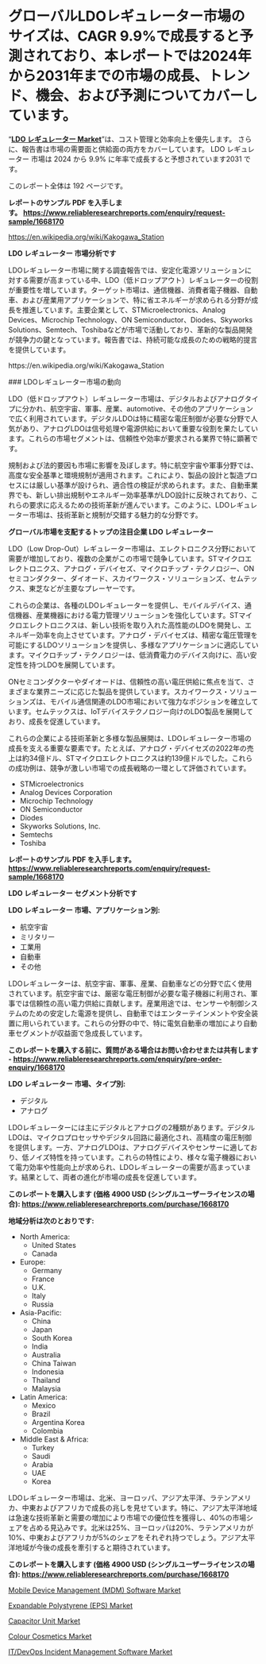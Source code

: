 <p><h1>グローバルLDOレギュレーター市場のサイズは、CAGR 9.9%で成長すると予測されており、本レポートでは2024年から2031年までの市場の成長、トレンド、機会、および予測についてカバーしています。</h1></p><p>&ldquo;<strong><a href="https://www.reliableresearchreports.com/ldo-regulator-r1668170?utm_campaign=110&utm_medium=9&utm_source=Github&utm_content=ia&utm_term=25092024&utm_id=ldo-regulator">LDO レギュレーター Market</a></strong>&rdquo;は、コスト管理と効率向上を優先します。 さらに、報告書は市場の需要面と供給面の両方をカバーしています。 LDO レギュレーター 市場は 2024 から 9.9% に年率で成長すると予想されています2031 です。</p>
<p>このレポート全体は 192 ページです。</p>
<p><strong>レポートのサンプル PDF を入手します。&nbsp;<a href="https://www.reliableresearchreports.com/enquiry/request-sample/1668170?utm_campaign=110&utm_medium=9&utm_source=Github&utm_content=ia&utm_term=25092024&utm_id=ldo-regulator">https://www.reliableresearchreports.com/enquiry/request-sample/1668170</a></strong></p>
<p><a href="https://en.wikipedia.org/wiki/Kakogawa_Station?utm_campaign=110&utm_medium=9&utm_source=Github&utm_content=ia&utm_term=25092024&utm_id=ldo-regulator">https://en.wikipedia.org/wiki/Kakogawa_Station</a></p>
<p><strong>LDO レギュレーター 市場分析です</strong></p>
<p><p>LDOレギュレーター市場に関する調査報告では、安定化電源ソリューションに対する需要が高まっている中、LDO（低ドロップアウト）レギュレーターの役割が重要性を増しています。ターゲット市場は、通信機器、消費者電子機器、自動車、および産業用アプリケーションで、特に省エネルギーが求められる分野が成長を推進しています。主要企業として、STMicroelectronics、Analog Devices、Microchip Technology、ON Semiconductor、Diodes、Skyworks Solutions、Semtech、Toshibaなどが市場で活動しており、革新的な製品開発が競争力の鍵となっています。報告書では、持続可能な成長のための戦略的提言を提供しています。</p></p>
<p>https://en.wikipedia.org/wiki/Kakogawa_Station</p>
<p><p>### LDOレギュレーター市場の動向</p><p>LDO（低ドロップアウト）レギュレーター市場は、デジタルおよびアナログタイプに分かれ、航空宇宙、軍事、産業、automotive、その他のアプリケーションで広く利用されています。デジタルLDOは特に精密な電圧制御が必要な分野で人気があり、アナログLDOは信号処理や電源供給において重要な役割を果たしています。これらの市場セグメントは、信頼性や効率が要求される業界で特に顕著です。</p><p>規制および法的要因も市場に影響を及ぼします。特に航空宇宙や軍事分野では、高度な安全基準と環境規制が適用されます。これにより、製品の設計と製造プロセスには厳しい基準が設けられ、適合性の検証が求められます。また、自動車業界でも、新しい排出規制やエネルギー効率基準がLDO設計に反映されており、これらの要求に応えるための技術革新が進んでいます。このように、LDOレギュレーター市場は、技術革新と規制が交錯する魅力的な分野です。</p></p>
<p><strong>グローバル市場を支配するトップの注目企業 LDO レギュレーター</strong></p>
<p><p>LDO（Low Drop-Out）レギュレーター市場は、エレクトロニクス分野において需要が増加しており、複数の企業がこの市場で競争しています。STマイクロエレクトロニクス、アナログ・デバイセズ、マイクロチップ・テクノロジー、ONセミコンダクター、ダイオード、スカイワークス・ソリューションズ、セムテックス、東芝などが主要なプレーヤーです。</p><p>これらの企業は、各種のLDOレギュレーターを提供し、モバイルデバイス、通信機器、産業機器における電力管理ソリューションを強化しています。STマイクロエレクトロニクスは、新しい技術を取り入れた高性能のLDOを開発し、エネルギー効率を向上させています。アナログ・デバイセズは、精密な電圧管理を可能にするLDOソリューションを提供し、多様なアプリケーションに適応しています。マイクロチップ・テクノロジーは、低消費電力のデバイス向けに、高い安定性を持つLDOを展開しています。</p><p>ONセミコンダクターやダイオードは、信頼性の高い電圧供給に焦点を当て、さまざまな業界ニーズに応じた製品を提供しています。スカイワークス・ソリューションズは、モバイル通信関連のLDO市場において強力なポジションを確立しています。セムテックスは、IoTデバイステクノロジー向けのLDO製品を展開しており、成長を促進しています。</p><p>これらの企業による技術革新と多様な製品展開は、LDOレギュレーター市場の成長を支える重要な要素です。たとえば、アナログ・デバイセズの2022年の売上は約34億ドル、STマイクロエレクトロニクスは約139億ドルでした。これらの成功例は、競争が激しい市場での成長戦略の一環として評価されています。</p></p>
<p><ul><li>STMicroelectronics</li><li>Analog Devices Corporation</li><li>Microchip Technology</li><li>ON Semiconductor</li><li>Diodes</li><li>Skyworks Solutions, Inc.</li><li>Semtechs</li><li>Toshiba</li></ul></p>
<p><strong>レポートのサンプル PDF を入手します。 <a href="https://www.reliableresearchreports.com/enquiry/request-sample/1668170?utm_campaign=110&utm_medium=9&utm_source=Github&utm_content=ia&utm_term=25092024&utm_id=ldo-regulator">https://www.reliableresearchreports.com/enquiry/request-sample/1668170</a></strong></p>
<p><strong>LDO レギュレーター セグメント分析です</strong></p>
<p><strong>LDO レギュレーター 市場、アプリケーション別:</strong></p>
<p><ul><li>航空宇宙</li><li>ミリタリー</li><li>工業用</li><li>自動車</li><li>その他</li></ul></p>
<p><p>LDOレギュレーターは、航空宇宙、軍事、産業、自動車などの分野で広く使用されています。航空宇宙では、厳密な電圧制御が必要な電子機器に利用され、軍事では信頼性の高い電力供給に貢献します。産業用途では、センサーや制御システムのための安定した電源を提供し、自動車ではエンターテインメントや安全装置に用いられています。これらの分野の中で、特に電気自動車の増加により自動車セグメントが収益面で急成長しています。</p></p>
<p><strong>このレポートを購入する前に、質問がある場合はお問い合わせまたは共有します - <a href="https://www.reliableresearchreports.com/enquiry/pre-order-enquiry/1668170?utm_campaign=110&utm_medium=9&utm_source=Github&utm_content=ia&utm_term=25092024&utm_id=ldo-regulator">https://www.reliableresearchreports.com/enquiry/pre-order-enquiry/1668170</a></strong></p>
<p><strong>LDO レギュレーター 市場、タイプ別:</strong></p>
<p><ul><li>デジタル</li><li>アナログ</li></ul></p>
<p><p>LDOレギュレーターには主にデジタルとアナログの2種類があります。デジタルLDOは、マイクロプロセッサやデジタル回路に最適化され、高精度の電圧制御を提供します。一方、アナログLDOは、アナログデバイスやセンサーに適しており、低ノイズ特性を持っています。これらの特性により、様々な電子機器において電力効率や性能向上が求められ、LDOレギュレーターの需要が高まっています。結果として、両者の進化が市場の成長を促進しています。</p></p>
<p><strong>このレポートを購入します (価格 4900 USD (シングルユーザーライセンスの場合): <a href="https://www.reliableresearchreports.com/purchase/1668170?utm_campaign=110&utm_medium=9&utm_source=Github&utm_content=ia&utm_term=25092024&utm_id=ldo-regulator">https://www.reliableresearchreports.com/purchase/1668170</a></strong></p>
<p><strong>地域分析は次のとおりです:</strong></p>
<p><ul>
    <li>
        North America:
        <ul>
            <li>United States</li>
            <li>Canada</li>
        </ul>
    </li>
    <li>
        Europe:
        <ul>
            <li>Germany</li>
            <li>France</li>
            <li>U.K.</li>
            <li>Italy</li>
            <li>Russia</li>
        </ul>
    </li>
    <li>
        Asia-Pacific:
        <ul>
            <li>China</li>
            <li>Japan</li>
            <li>South Korea</li>
            <li>India</li>
            <li>Australia</li>
            <li>China Taiwan</li>
            <li>Indonesia</li>
            <li>Thailand</li>
            <li>Malaysia</li>
        </ul>
    </li>
    <li>
        Latin America:
        <ul>
            <li>Mexico</li>
            <li>Brazil</li>
            <li>Argentina Korea</li>
            <li>Colombia</li>
        </ul>
    </li>
    <li>
        Middle East & Africa:
        <ul>
            <li>Turkey</li>
            <li>Saudi</li>
            <li>Arabia</li>
            <li>UAE</li>
            <li>Korea</li>
        </ul>
    </li>
    </ul></p>
<p><p>LDOレギュレーター市場は、北米、ヨーロッパ、アジア太平洋、ラテンアメリカ、中東およびアフリカで成長の兆しを見せています。特に、アジア太平洋地域は急速な技術革新と需要の増加により市場での優位性を獲得し、40%の市場シェアを占める見込みです。北米は25%、ヨーロッパは20%、ラテンアメリカが10%、中東およびアフリカが5%のシェアをそれぞれ持つでしょう。アジア太平洋地域が今後の成長を牽引すると期待されています。</p></p>
<p><strong>このレポートを購入します (価格 4900 USD (シングルユーザーライセンスの場合): <a href="https://www.reliableresearchreports.com/purchase/1668170?utm_campaign=110&utm_medium=9&utm_source=Github&utm_content=ia&utm_term=25092024&utm_id=ldo-regulator">https://www.reliableresearchreports.com/purchase/1668170</a></strong></p>
<p><p><a href="https://medium.com/@harmondoyle/future-trajectory-of-the-mobile-device-management-mdm-software-market-emerging-market-trends-and-330db1bf096d?postPublishedType=repub&utm_campaign=110&utm_medium=9&utm_source=Github&utm_content=ia&utm_term=25092024&utm_id=ldo-regulator">Mobile Device Management (MDM) Software Market</a></p><p><a href="https://github.com/NarcisoFerry/Market-Research-Report-List-1/blob/main/expandable-polystyrene-eps-market.md?utm_campaign=110&utm_medium=9&utm_source=Github&utm_content=ia&utm_term=25092024&utm_id=ldo-regulator">Expandable Polystyrene (EPS) Market</a></p><p><a href="https://www.linkedin.com/pulse/emerging-trends-capacitor-unit-market-global-outlook-future-rr25f?trackingId=TjeNRUoSS42i%2BfcRG0NeTQ%3D%3D&utm_campaign=110&utm_medium=9&utm_source=Github&utm_content=ia&utm_term=25092024&utm_id=ldo-regulator">Capacitor Unit Market</a></p><p><a href="https://issuu.com/reportprime-2/docs/colour-cosmetics-market-size-2030.p_0ccf97c5b1aca2?utm_campaign=110&utm_medium=9&utm_source=Github&utm_content=ia&utm_term=25092024&utm_id=ldo-regulator">Colour Cosmetics Market</a></p><p><a href="https://medium.com/@harmondoyle/emerging-it-devops-incident-management-software-market-opportunities-market-analysis-for-investors-62049d9afbfd?postPublishedType=repub&utm_campaign=110&utm_medium=9&utm_source=Github&utm_content=ia&utm_term=25092024&utm_id=ldo-regulator">IT/DevOps Incident Management Software Market</a></p></p>